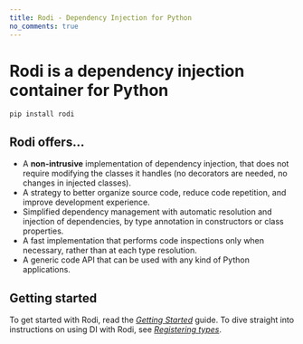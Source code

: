 ```yaml
---
title: Rodi - Dependency Injection for Python
no_comments: true
---
```


# Rodi is a dependency injection container for Python

```shell
pip install rodi
```

## Rodi offers...

- A **non-intrusive** implementation of dependency injection, that does not
  require modifying the classes it handles (no decorators are needed, no
  changes in injected classes).
- A strategy to better organize source code, reduce code repetition, and
  improve development experience.
- Simplified dependency management with automatic resolution and injection of
  dependencies, by type annotation in constructors or class properties.
- A fast implementation that performs code inspections only when necessary, rather than
  at each type resolution.
- A generic code API that can be used with any kind of Python applications.

## Getting started

To get started with Rodi, read the [_Getting Started_](./getting-started.md) guide.
To dive straight into instructions on using DI with Rodi, see [_Registering types_](./registering-types.md).
